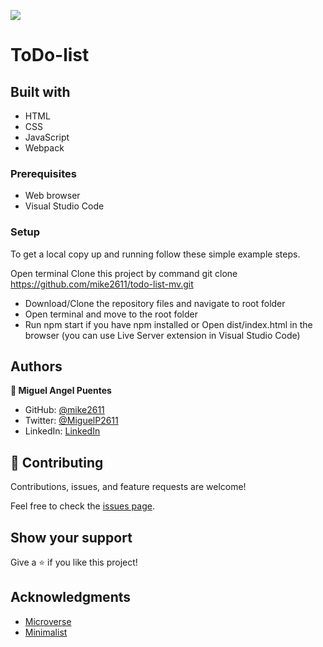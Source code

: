 ![](https://img.shields.io/badge/Microverse-blueviolet)

# ToDo-list



## Built with

- HTML
- CSS
- JavaScript
- Webpack

### Prerequisites

- Web browser
- Visual Studio Code

### Setup

To get a local copy up and running follow these simple example steps.

Open terminal
Clone this project by command git clone https://github.com/mike2611/todo-list-mv.git

- Download/Clone the repository files and navigate to root folder 
- Open terminal and move to the root folder
- Run npm start if you have npm installed or Open dist/index.html in the browser (you can use Live Server extension in Visual Studio Code)

## Authors

**👤 Miguel Angel Puentes**

- GitHub: [@mike2611](https://github.com/mike2611)
- Twitter: [@MiguelP2611](https://twitter.com/MiguelP2611)
- LinkedIn: [LinkedIn](https://linkedin.com/in/miguel-puentes-mata-90a562139/)


## 🤝 Contributing

Contributions, issues, and feature requests are welcome!

Feel free to check the [issues page](../../issues/).

## Show your support

Give a ⭐️ if you like this project!

## Acknowledgments

- [Microverse](https://www.microverse.org/)
- [Minimalist](https://web.archive.org/web/20180320194056/http://www.getminimalist.com:80/)
